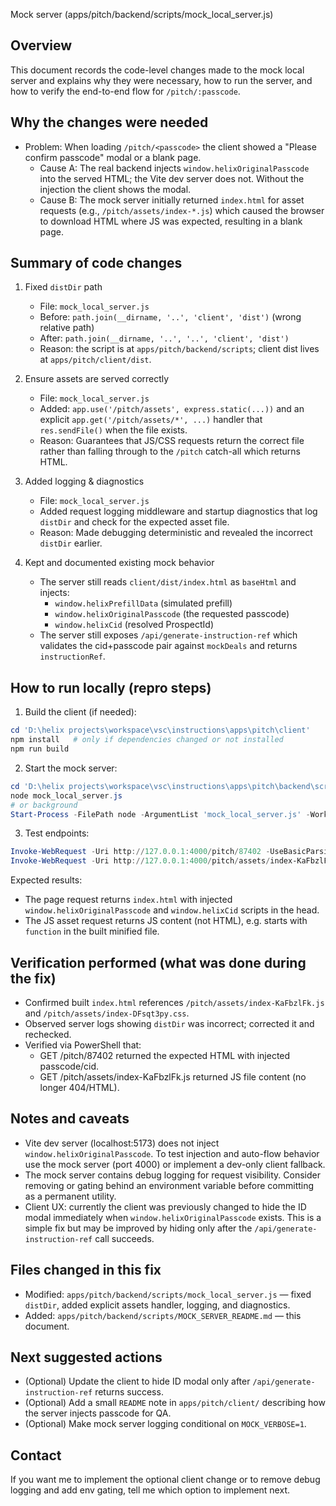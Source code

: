 Mock server (apps/pitch/backend/scripts/mock_local_server.js)

Overview
--------
This document records the code-level changes made to the mock local server and explains why they were necessary, how to run the server, and how to verify the end-to-end flow for `/pitch/:passcode`.

Why the changes were needed
--------------------------
- Problem: When loading `/pitch/<passcode>` the client showed a "Please confirm passcode" modal or a blank page.
  - Cause A: The real backend injects `window.helixOriginalPasscode` into the served HTML; the Vite dev server does not. Without the injection the client shows the modal.
  - Cause B: The mock server initially returned `index.html` for asset requests (e.g., `/pitch/assets/index-*.js`) which caused the browser to download HTML where JS was expected, resulting in a blank page.

Summary of code changes
-----------------------
1) Fixed `distDir` path
   - File: `mock_local_server.js`
   - Before: `path.join(__dirname, '..', 'client', 'dist')` (wrong relative path)
   - After:  `path.join(__dirname, '..', '..', 'client', 'dist')`
   - Reason: the script is at `apps/pitch/backend/scripts`; client dist lives at `apps/pitch/client/dist`.

2) Ensure assets are served correctly
   - File: `mock_local_server.js`
   - Added: `app.use('/pitch/assets', express.static(...))` and an explicit
     `app.get('/pitch/assets/*', ...)` handler that `res.sendFile()` when the file exists.
   - Reason: Guarantees that JS/CSS requests return the correct file rather than falling through to the `/pitch` catch-all which returns HTML.

3) Added logging & diagnostics
   - File: `mock_local_server.js`
   - Added request logging middleware and startup diagnostics that log `distDir` and check for the expected asset file.
   - Reason: Made debugging deterministic and revealed the incorrect `distDir` earlier.

4) Kept and documented existing mock behavior
   - The server still reads `client/dist/index.html` as `baseHtml` and injects:
     - `window.helixPrefillData` (simulated prefill)
     - `window.helixOriginalPasscode` (the requested passcode)
     - `window.helixCid` (resolved ProspectId)
   - The server still exposes `/api/generate-instruction-ref` which validates
     the cid+passcode pair against `mockDeals` and returns `instructionRef`.

How to run locally (repro steps)
-------------------------------
1) Build the client (if needed):

```powershell
cd 'D:\helix projects\workspace\vsc\instructions\apps\pitch\client'
npm install   # only if dependencies changed or not installed
npm run build
```

2) Start the mock server:

```powershell
cd 'D:\helix projects\workspace\vsc\instructions\apps\pitch\backend\scripts'
node mock_local_server.js
# or background
Start-Process -FilePath node -ArgumentList 'mock_local_server.js' -WorkingDirectory 'D:\helix projects\workspace\vsc\instructions\apps\pitch\backend\scripts' -NoNewWindow -PassThru
```

3) Test endpoints:

```powershell
Invoke-WebRequest -Uri http://127.0.0.1:4000/pitch/87402 -UseBasicParsing
Invoke-WebRequest -Uri http://127.0.0.1:4000/pitch/assets/index-KaFbzlFk.js -UseBasicParsing
```

Expected results:
- The page request returns `index.html` with injected `window.helixOriginalPasscode` and `window.helixCid` scripts in the head.
- The JS asset request returns JS content (not HTML), e.g. starts with `function` in the built minified file.

Verification performed (what was done during the fix)
-----------------------------------------------------
- Confirmed built `index.html` references `/pitch/assets/index-KaFbzlFk.js` and `/pitch/assets/index-DFsqt3py.css`.
- Observed server logs showing `distDir` was incorrect; corrected it and rechecked.
- Verified via PowerShell that:
  - GET /pitch/87402 returned the expected HTML with injected passcode/cid.
  - GET /pitch/assets/index-KaFbzlFk.js returned JS file content (no longer 404/HTML).

Notes and caveats
-----------------
- Vite dev server (localhost:5173) does not inject `window.helixOriginalPasscode`. To test injection and auto-flow behavior use the mock server (port 4000) or implement a dev-only client fallback.
- The mock server contains debug logging for request visibility. Consider removing or gating behind an environment variable before committing as a permanent utility.
- Client UX: currently the client was previously changed to hide the ID modal immediately when `window.helixOriginalPasscode` exists. This is a simple fix but may be improved by hiding only after the `/api/generate-instruction-ref` call succeeds.

Files changed in this fix
-------------------------
- Modified: `apps/pitch/backend/scripts/mock_local_server.js` — fixed `distDir`, added explicit assets handler, logging, and diagnostics.
- Added: `apps/pitch/backend/scripts/MOCK_SERVER_README.md` — this document.

Next suggested actions
----------------------
- (Optional) Update the client to hide ID modal only after `/api/generate-instruction-ref` returns success.
- (Optional) Add a small `README` note in `apps/pitch/client/` describing how the server injects passcode for QA.
- (Optional) Make mock server logging conditional on `MOCK_VERBOSE=1`.

Contact
-------
If you want me to implement the optional client change or to remove debug logging and add env gating, tell me which option to implement next.
